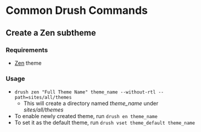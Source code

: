 # Common Drush Commands ###

## Create a Zen subtheme ##

### Requirements ###

* [Zen](https://drupal.org/project/ZEN) theme

### Usage ###

* `drush zen "Full Theme Name" theme_name --without-rtl --path=sites/all/themes`
  * This will create a directory named *theme_name* under *sites/all/themes*
* To enable newly created theme, run `drush en theme_name`
* To set it as the default theme, run `drush vset theme_default theme_name`